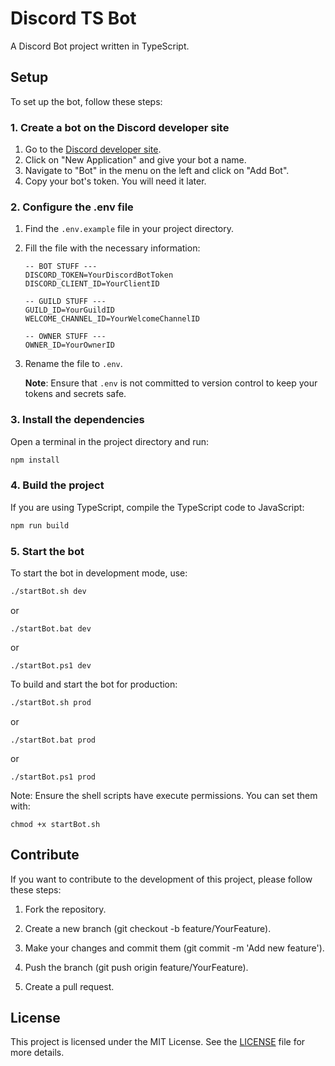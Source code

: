 <!--
Copyright (c) 2024 KibaOfficial

This software is released under the MIT License.

https://opensource.org/licenses/MIT
-->

# Discord TS Bot

A Discord Bot project written in TypeScript.

## Setup

To set up the bot, follow these steps:

### 1. Create a bot on the Discord developer site

1. Go to the [Discord developer site](https://discord.com/developers/applications).
2. Click on "New Application" and give your bot a name.
3. Navigate to "Bot" in the menu on the left and click on "Add Bot".
4. Copy your bot's token. You will need it later.

### 2. Configure the .env file

1. Find the `.env.example` file in your project directory.
2. Fill the file with the necessary information:
    ```env
    -- BOT STUFF ---
    DISCORD_TOKEN=YourDiscordBotToken
    DISCORD_CLIENT_ID=YourClientID

    -- GUILD STUFF ---
    GUILD_ID=YourGuildID
    WELCOME_CHANNEL_ID=YourWelcomeChannelID

    -- OWNER STUFF ---
    OWNER_ID=YourOwnerID
    ```
3. Rename the file to `.env`.

   **Note**: Ensure that `.env` is not committed to version control to keep your tokens and secrets safe.

### 3. Install the dependencies

Open a terminal in the project directory and run:
```bash
npm install
```
### 4. Build the project
If you are using TypeScript, compile the TypeScript code to JavaScript:
```bash
npm run build
```

### 5. Start the bot
To start the bot in development mode, use:
```bash
./startBot.sh dev
```
or
```batch
./startBot.bat dev
```
or
```pwsh
./startBot.ps1 dev
```
To build and start the bot for production:
```bash
./startBot.sh prod
```
or
```batch
./startBot.bat prod
```
or
```pwsh
./startBot.ps1 prod
```

Note: Ensure the shell scripts have execute permissions. You can set them with:
```pwsh
chmod +x startBot.sh
```

## Contribute

If you want to contribute to the development of this project, please follow these steps:

1. Fork the repository.

2. Create a new branch (git checkout -b feature/YourFeature).
3. Make your changes and commit them (git commit -m 'Add new feature').
4. Push the branch (git push origin feature/YourFeature).
5. Create a pull request.

## License

This project is licensed under the MIT License. See the [LICENSE](LICENSE) file for more details.
